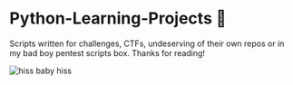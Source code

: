# Python-Learning-Projects :snake:

Scripts written for challenges, CTFs, undeserving of their own repos or in my bad boy pentest scripts box.
Thanks for reading!

![hiss baby hiss](https://media0.giphy.com/media/RGRR5C5Pa5v0I/100.webp?cid=ecf05e47gyc4yznww7nzsabm8a48t4bjqrmdktc2bg4erou9&rid=100.webp)

